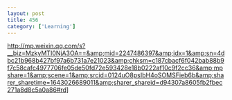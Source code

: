 ```yaml
---
layout: post
title: 456
category: ['Learning']
---
```


http://mp.weixin.qq.com/s?__biz=MzkyMTI0NjA3OA==&amp;mid=2247486397&amp;idx=1&amp;sn=4dbc21b968b427bf97a6b731a7e21023&amp;chksm=c187cbacf6f042bab88b9f7c58cafc4977706fe05de50fd72e593428e18b0222af10c9f2cc36&amp;mpshare=1&amp;scene=1&amp;srcid=0124uO8psIbH4oSOMSFieb6b&amp;sharer_sharetime=1643026689011&amp;sharer_shareid=d94307a8605fb2fbec271a8d8c5a0a86#rd]


